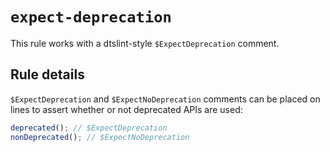 # `expect-deprecation`

This rule works with a dtslint-style `$ExpectDeprecation` comment.

## Rule details

`$ExpectDeprecation` and `$ExpectNoDeprecation` comments can be placed on lines to assert whether or not deprecated APIs are used:

```ts
deprecated(); // $ExpectDeprecation
nonDeprecated(); // $ExpectNoDeprecation
```